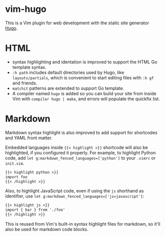 # vim-hugo

This is a Vim plugin for web development with the static site generator
[Hugo](https://gohugo.io/).

# HTML

- syntax highlighting and identation is improved to support the HTML Go
  template syntax.
- `:h path` includes default directories used by Hugo, like `layouts/partials`,
  which is convenient to start editing files with `:h gf` and friends.
- `matchit` patterns are extended to support Go template.
- A compiler named `hugo` is added so you can build your site from inside Vim
  with `compiler hugo | make`, and errors will populate the quickfix list.

# Markdown

Markdown syntax highlight is also improved to add support for shortcodes and
YAML front matter.

Embedded languages inside `{{< highlight >}}` shortcode will also be
highlighted, if you configured it properly. For example, to highlight Python
code, add `let g:markdown_fenced_languages=['python']` to your `.vimrc` or
`init.vim`.

```markdown
{{< highlight python >}}
import foo
{{< /highlight >}}
```

Also, to highlight JavaScript code, even if using the `js` shorthand as
identifier, use `let g:markdown_fenced_languages=['js=javascript']`:

```markdown
{{< highlight js >}}
import { bar } from './foo'
{{< /highlight >}}
```

This is reused from Vim's built-in syntax highlight files for markdown, so
it'll also be used for markdown code blocks.
